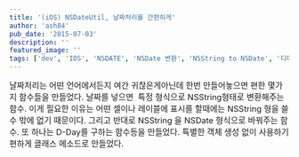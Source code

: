 ```yaml
---
title: '(iOS) NSDateUtil, 날짜처리를 간편하게'
author: 'ash84'
pub_date: '2015-07-03'
description: ''
featured_image: ''
tags: ['dev', 'IOS', 'NSDATE', 'NSDate 변환', 'NSString to NSDate', '디데이', '디데이계산']
---
```



<span style="font-size: 11pt;">날짜처리는 어떤 언어에서든지 여간 귀찮은게아닌데 한번 만들어놓으면 편한 몇가지 함수들을 만들었다. 날짜를 넣으면  특정 형식으로 NSString형태로 변환해주는 함수. 이게 필요한 이유는 어떤 셀이나 레이블에 표시를 할때에는 NSString 형을 쓸수 밖에 없기 때문이다. 그리고 반대로 NSString 을 NSDate 형식으로 바꿔주는 함수. 또 하나는 D-Day를 구하는 함수등을 만들었다. 특별한 객체 생성 없이 사용하기 편하게 클래스 메소드로 만들었다.</span>

<span style="font-size: 11pt; line-height: 2;"> </span>

<script src="https://gist.github.com/AhnSeongHyun/5447821.js"></script>



